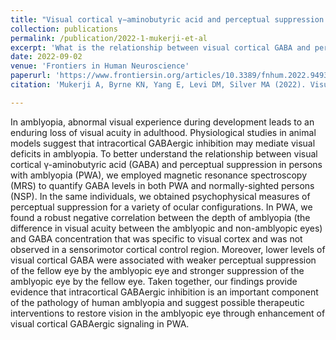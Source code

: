 ```yaml
---
title: "Visual cortical γ−aminobutyric acid and perceptual suppression in amblyopia"
collection: publications
permalink: /publication/2022-1-mukerji-et-al
excerpt: 'What is the relationship between visual cortical GABA and perceptual suppression?'
date: 2022-09-02
venue: 'Frontiers in Human Neuroscience'
paperurl: 'https://www.frontiersin.org/articles/10.3389/fnhum.2022.949395/full'
citation: 'Mukerji A, Byrne KN, Yang E, Levi DM, Silver MA (2022). Visual cortical γ−aminobutyric acid and perceptual suppression in amblyopia. Front. Hum. Neurosci., 16. DOI: https://doi.org/10.3389/fnhum.2022.949395'

---
```

In amblyopia, abnormal visual experience during development leads to an enduring loss of visual acuity in adulthood. Physiological studies in animal models suggest that intracortical GABAergic inhibition may mediate visual deficits in amblyopia. To better understand the relationship between visual cortical γ-aminobutyric acid (GABA) and perceptual suppression in persons with amblyopia (PWA), we employed magnetic resonance spectroscopy (MRS) to quantify GABA levels in both PWA and normally-sighted persons (NSP). In the same individuals, we obtained psychophysical measures of perceptual suppression for a variety of ocular configurations. In PWA, we found a robust negative correlation between the depth of amblyopia (the difference in visual acuity between the amblyopic and non-amblyopic eyes) and GABA concentration that was specific to visual cortex and was not observed in a sensorimotor cortical control region. Moreover, lower levels of visual cortical GABA were associated with weaker perceptual suppression of the fellow eye by the amblyopic eye and stronger suppression of the amblyopic eye by the fellow eye. Taken together, our findings provide evidence that intracortical GABAergic inhibition is an important component of the pathology of human amblyopia and suggest possible therapeutic interventions to restore vision in the amblyopic eye through enhancement of visual cortical GABAergic signaling in PWA.
